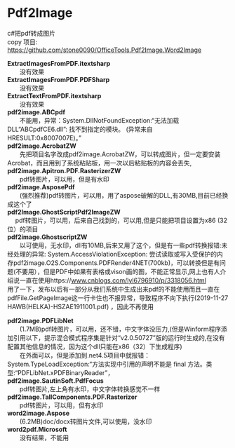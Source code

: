  Pdf2Image
================================
c#把pdf转成图片  
copy 项目: https://github.com/stone0090/OfficeTools.Pdf2Image.Word2Image

**ExtractImagesFromPDF.itextsharp**  
　　没有效果  
**ExtractImagesFromPDF.PDFSharp**  
　　没有效果  
**ExtractTextFromPDF.itextsharp**  
　　没有效果  
**pdf2image.ABCpdf**  
　　不能用，异常：System.DllNotFoundException:“无法加载 DLL“ABCpdfCE6.dll”: 找不到指定的模块。 (异常来自 HRESULT:0x8007007E)。”  
**pdf2image.AcrobatZW**  
　　先把项目名字改成pdf2image.AcrobatZW，可以转成图片，但一定要安装Acrobat，而且用到了系统粘贴板，用一次以后粘贴板的内容会丢失,  
**pdf2image.Apitron.PDF.RasterizerZW**  
　　pdf转图片，可以用，但是有水印  
**pdf2image.AsposePdf**  
　　(强烈推荐)pdf转图片，可以用，用了aspose破解的DLL,有30MB,目前已经换成这个了  
**pdf2Image.GhostScriptPdf2ImageZW**  
　 pdf转图片，可以用，后来自己找到的，可以用,但是只能把项目设置为x86 (32位）的项目  
**pdf2image.GhostscriptZW**  
　　以可使用，无水印，dll有10MB,后来又用了这个，但是有一些pdf转换报错:未经处理的异常:  System.AccessViolationException: 尝试读取或写入受保护的内存pdf2image.O2S.Components.PDFRender4NET(700kb)，可以转换但是有问题(不要用），但是PDF中如果有表格或vison画的图，不能正常显示,网上也有人介绍说一直在使用https://www.cnblogs.com/lyl6796910/p/3318056.html  
  用了一下，发布以后有一部分从我们系统中生成出来pdf的不能使用而且一直在pdfFile.GetPageImage这一行卡住也不报异常，导致程序不向下执行(2019-11-27 HAWB(HELKA)-HSZAE1911001.pdf) ，因此不再使用  
    
**pdf2image.PDFLibNet**	  
　　(1.7MB)pdf转图片，可以用，还不错，中文字体没压力,(但是Winform程序添加引用以下，提示混合模式程序集是针对“v2.0.50727”版的运行时生成的,在没有配置其他信息的情况，因为这个dll只能在x86（32）下生成程序)  
　　在外面可以，但是添加到.net4.5项目中就报错：System.TypeLoadException:“方法实现中引用的声明不能是 final 方法。类型:“PDFLibNet.xPDFBinaryReader”，  
**pdf2image.SautinSoft.PdfFocus**	  
　　pdf转图片,左上角有水印，中文字体转换感觉不一样  
**pdf2image.TallComponents.PDF.Rasterizer**  
　　pdf转图片，可以用，但有水印  
**word2image.Aspose**  
　　(6.2MB)doc/docx转图片文件,可以使用，没水印  
**word2pdf.Microsoft**  
　　没有结果，不能用  
  
   
